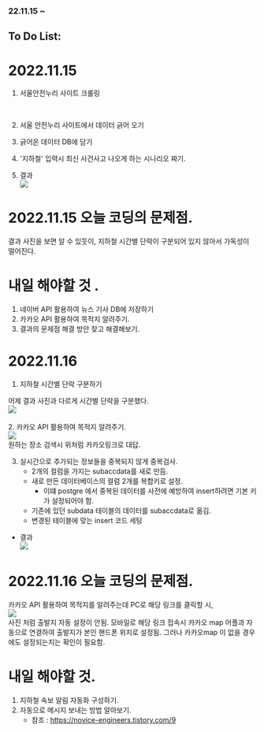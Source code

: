 ### 22.11.15 ~ 
## To Do List:
# 2022.11.15


1. 서울안전누리 사이트 크롤링
<br>

2. 서울 안전누리 사이트에서 데이터 긁어 오기


3. 긁어온 데이터 DB에 담기


4. '지하철' 입력시 최신 사건사고 나오게 하는 시나리오 짜기.

5. 결과 <br/>
![](2022-11-16-10-31-43.png)

# 2022.11.15 오늘 코딩의 문제점.
결과 사진을 보면 알 수 있듯이, 지하철 시간별 단락이 구분되어 있지 않아서 가독성이 떨어진다.


# 내일 해야할 것 .
1. 네이버 API 활용하여 뉴스 기사 DB에 저장하기
2. 카카오 API 활용하여 목적지 알려주기.
3. 결과의 문제점 해결 방안 찾고 해결해보기.


# 2022.11.16

1.  지하철 시간별 단락 구분하기

어제 결과 사진과 다르게 시간별 단락을 구분했다. <br/>
![](2022-11-16-14-49-20.png)
<br/><br/>
2. 카카오 API 활용하여 목적지 알려주기. <br/>
![](2022-11-16-15-00-58.png)
<br/>원하는 장소 검색시 위처럼 카카오링크로 대답.

3. 실시간으로 추가되는 정보들을 중복되지 않게 중복검사.
    - 2개의 컬럼을 가지는 subaccdata를 새로 만듬.
    - 새로 만든 데이터베이스의 컬럼 2개를 복합키로 설정.
        + 이떄 postgre 에서 중복된 데이터를 사전에 예방하여 insert하려면 기본 키가 설정되어야 함.
    - 기존에 있던 subdata 테이블의 데이터를 subaccdata로 옮김.
    - 변경된 테이블에 맞는 insert 코드 세팅
- 결과 <br/>
![](2022-11-16-16-22-52.png)
# 2022.11.16 오늘 코딩의 문제점.
카카오 API 활용하여 목적지를 알려주는데 PC로 해당 링크를 클릭할 시, <br/> ![](2022-11-16-15-01-33.png)  <br/>사진 처럼 출발지 자동 설정이 안됨.
모바일로 해당 링크 접속시 카카오 map 어플과 자동으로 연결하여 출발지가 본인 핸드폰 위치로 설정됨. 그러나 카카오map 이 없을 경우에도 설정되는지는 확인이 필요함.
# 내일 해야할 것.
1. 지하철 속보 알림 자동화 구성하기.
2. 자동으로 메시지 보내는 방법 알아보기.
    - 참조 : https://novice-engineers.tistory.com/9
